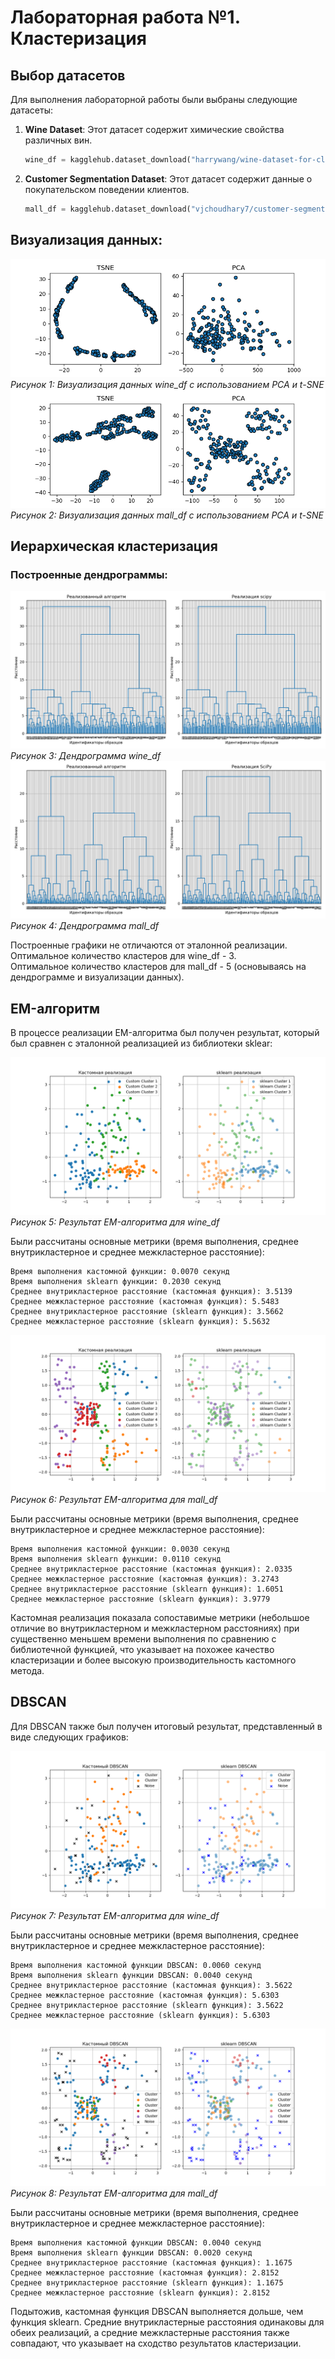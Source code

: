 # Лабораторная работа №1. Кластеризация

## Выбор датасетов
Для выполнения лабораторной работы были выбраны следующие датасеты:
1. **Wine Dataset**: Этот датасет содержит химические свойства различных вин.
    ```python
    wine_df = kagglehub.dataset_download("harrywang/wine-dataset-for-clustering")
    ```

2. **Customer Segmentation Dataset**: Этот датасет содержит данные о покупательском поведении клиентов.
    ```python
    mall_df = kagglehub.dataset_download("vjchoudhary7/customer-segmentation-tutorial-in-python")
    ```

## Визуализация данных:
![Визуализация данных wine_df](./img/wine_pca_tsne.png)  
*Рисунок 1: Визуализация данных wine_df с использованием PCA и t-SNE*
![Визуализация данных mall_df](./img/mall_pca_tsne.png)  
*Рисунок 2: Визуализация данных mall_df с использованием PCA и t-SNE*

## Иерархическая кластеризация

### Построенные дендрограммы:
![Дендрограмма для wine_df](./img/wine_dendrogram.png)
*Рисунок 3: Дендрограмма wine_df*
![Дендрограмма для mall_df](./img/mall_dendrogram.png)
*Рисунок 4: Дендрограмма mall_df*


Построенные графики не отличаются от эталонной реализации.  
Оптимальное количество кластеров для wine_df - 3.  
Оптимальное количество кластеров для mall_df - 5 (основываясь на дендрограмме и визуализации данных).  


## EM-алгоритм
В процессе реализации EM-алгоритма был получен результат, который был сравнен с эталонной реализацией из библиотеки sklear:

![Результаты EM-алгоритма](./img/wine_em_comparison.png)
*Рисунок 5: Результат EM-алгоритма для wine_df*

Были рассчитаны основные метрики (время выполнения, среднее внутрикластерное и среднее межкластерное расстояние):
```
Время выполнения кастомной функции: 0.0070 секунд
Время выполнения sklearn функции: 0.2030 секунд
Среднее внутрикластерное расстояние (кастомная функция): 3.5139
Среднее межкластерное расстояние (кастомная функция): 5.5483
Среднее внутрикластерное расстояние (sklearn функция): 3.5662
Среднее межкластерное расстояние (sklearn функция): 5.5632
```

![Результаты EM-алгоритма](./img/mall_em_comparison.png)
*Рисунок 6: Результат EM-алгоритма для mall_df*

Были рассчитаны основные метрики (время выполнения, среднее внутрикластерное и среднее межкластерное расстояние):
```
Время выполнения кастомной функции: 0.0030 секунд
Время выполнения sklearn функции: 0.0110 секунд
Среднее внутрикластерное расстояние (кастомная функция): 2.0335
Среднее межкластерное расстояние (кастомная функция): 3.2743
Среднее внутрикластерное расстояние (sklearn функция): 1.6051
Среднее межкластерное расстояние (sklearn функция): 3.9779
```

Кастомная реализация показала сопоставимые метрики (небольшое отличие во внутрикластерном и межкластерном расстояниях) при существенно меньшем времени выполнения по сравнению с библиотечной функцией, что указывает на похожее качество кластеризации и более высокую производительность кастомного метода.

## DBSCAN
Для DBSCAN также был получен итоговый результат, представленный в виде следующих графиков:

![Результаты DSCAN-алгоритма](./img/wine_dbscan_comparison.png)
*Рисунок 7: Результат EM-алгоритма для wine_df*

Были рассчитаны основные метрики (время выполнения, среднее внутрикластерное и среднее межкластерное расстояние):
```
Время выполнения кастомной функции DBSCAN: 0.0060 секунд
Время выполнения sklearn функции DBSCAN: 0.0040 секунд
Среднее внутрикластерное расстояние (кастомная функция): 3.5622
Среднее межкластерное расстояние (кастомная функция): 5.6303
Среднее внутрикластерное расстояние (sklearn функция): 3.5622
Среднее межкластерное расстояние (sklearn функция): 5.6303
```

![Результаты DSCAN-алгоритма](./img/mall_dbscan_comparison.png)
*Рисунок 8: Результат EM-алгоритма для mall_df*

Были рассчитаны основные метрики (время выполнения, среднее внутрикластерное и среднее межкластерное расстояние):
```
Время выполнения кастомной функции DBSCAN: 0.0040 секунд
Время выполнения sklearn функции DBSCAN: 0.0020 секунд
Среднее внутрикластерное расстояние (кастомная функция): 1.1675
Среднее межкластерное расстояние (кастомная функция): 2.8152
Среднее внутрикластерное расстояние (sklearn функция): 1.1675
Среднее межкластерное расстояние (sklearn функция): 2.8152
```

Подытожив, кастомная функция DBSCAN выполняется дольше, чем функция sklearn. Средние внутрикластерные расстояния одинаковы для обеих реализаций, а средние межкластерные расстояния также совпадают, что указывает на сходство результатов кластеризации.